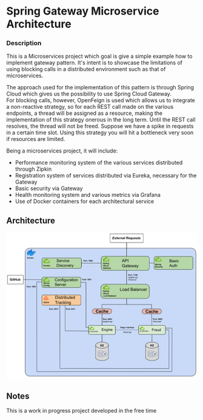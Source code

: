 # Spring Gateway Microservice Architecture
### Description

This is a Microservices project which goal is give a simple example how to implement gateway pattern. It's intent is to showcase the limitations of using blocking calls in a distributed environment such as that of microservices.


The approach used for the implementation of this pattern is through Spring Cloud which gives us the possibility to use Spring Cloud Gateway.\
For blocking calls, however, OpenFeign is used which allows us to integrate a non-reactive strategy, so for each REST call made on the various endpoints, a thread will be assigned as a resource, making the implementation of this strategy onerous in the long term. Until the REST call resolves, the thread will not be freed. Suppose we have a spike in requests in a certain time slot. Using this strategy you will hit a bottleneck very soon if resources are limited.

Being a microservices project, it will include:
* Performance monitoring system of the various services distributed through Zipkin
* Registration system of services distributed via Eureka, necessary for the Gateway
* Basic security via Gateway
* Health monitoring system and various metrics via Grafana
* Use of Docker containers for each architectural service

## Architecture
![architecture image](https://github.com/lisci/microservice-architecture/blob/testing/documentation/NoReactiveArchitecture.svg?raw=true)

## Notes
This is a work in progress project developed in the free time

